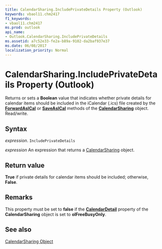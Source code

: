 ```yaml
---
title: CalendarSharing.IncludePrivateDetails Property (Outlook)
keywords: vbaol11.chm2417
f1_keywords:
- vbaol11.chm2417
ms.prod: outlook
api_name:
- Outlook.CalendarSharing.IncludePrivateDetails
ms.assetid: a7c52e33-fe2a-b89a-9102-da2baf937e37
ms.date: 06/08/2017
localization_priority: Normal
---
```



# CalendarSharing.IncludePrivateDetails Property (Outlook)

Returns or sets a  **Boolean** value that indicates whether private details for calendar items should be included in the iCalendar (.ics) file created by the **[ForwardAsICal](Outlook.CalendarSharing.ForwardAsICal.md)** or **[SaveAsICal](Outlook.CalendarSharing.SaveAsICal.md)** methods of the **[CalendarSharing](Outlook.CalendarSharing.md)** object. Read/write.


## Syntax

_expression_. `IncludePrivateDetails`

 _expression_ An expression that returns a [CalendarSharing](./Outlook.CalendarSharing.md) object.


## Return value

 **True** if private details for calendar items should be included; otherwise, **False**.


## Remarks

This property must be set to  **false** if the **[CalendarDetail](Outlook.CalendarSharing.CalendarDetail.md)** property of the **CalendarSharing** object is set to **olFreeBusyOnly**.


## See also


[CalendarSharing Object](Outlook.CalendarSharing.md)

